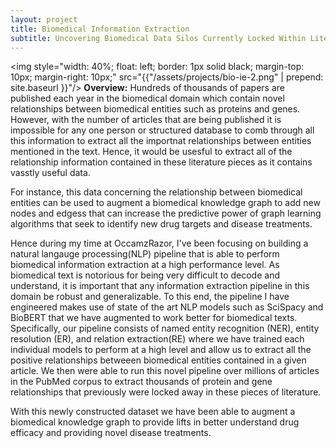 ```yaml
---
layout: project
title: Biomedical Information Extraction
subtitle: Uncovering Biomedical Data Silos Currently Locked Within Literature
---
```


<img style="width: 40%; float: left; border: 1px solid black; margin-top: 10px; margin-right: 10px;" src="{{"/assets/projects/bio-ie-2.png" | prepend: site.baseurl }}"/>
**Overview:** 
Hundreds of thousands of papers are published each year in the biomedical domain which contain novel relationships between biomedical entities such as proteins and genes. However, with the number of articles that are being published it is impossible for any one person or structured database to comb through all this information to extract all the importnat relationships between entities mentioned in the text. Hence, it would be usesful to extract all of the relationship information contained in these literature pieces as it contains vasstly useful data. 

For instance, this data concerning the relationship between biomedical entities can be used to augment a biomedical knowledge graph to add new nodes and edgess that 
can increase the predictive power of graph learning algorithms that seek to identify new drug targets and disease treatments. 

Hence during my time at OccamzRazor, I've been focusing on building a natural langauge processing(NLP) pipeline that is able to perform biomedical information extraction at a high performance level. As biomedical text is notorious for being very difficult to decode and understand, it is important that any information extraction pipeline in this domain be robust and generalizable. To this end, the pipeline I have engineered makes use of state of the art NLP models such as SciSpacy and BioBERT that we have augmented to work better for biomedical texts. Specifically, our pipeline consists of named entity recognition (NER), entity resolution (ER), and relation extraction(RE) where we have trained each individual models to perform at a high level and allow us to extract all the positive relationships betweeen biomedical entities contained in a given article. We then were able to run this novel pipeline over millions of articles in the PubMed corpus to extract thousands of protein and gene relationships that previously were locked away in these pieces of literature.

With this newly constructed dataset we have been able to augment a biomedical knowledge graph to provide lifts in better understand drug efficacy and providing novel disease treatments.
